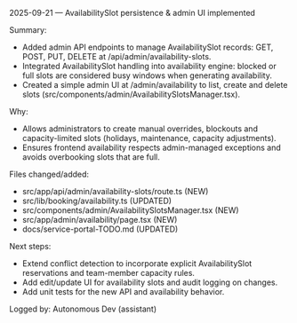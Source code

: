 2025-09-21  — AvailabilitySlot persistence & admin UI implemented

Summary:
- Added admin API endpoints to manage AvailabilitySlot records: GET, POST, PUT, DELETE at /api/admin/availability-slots.
- Integrated AvailabilitySlot handling into availability engine: blocked or full slots are considered busy windows when generating availability.
- Created a simple admin UI at /admin/availability to list, create and delete slots (src/components/admin/AvailabilitySlotsManager.tsx).

Why:
- Allows administrators to create manual overrides, blockouts and capacity-limited slots (holidays, maintenance, capacity adjustments).
- Ensures frontend availability respects admin-managed exceptions and avoids overbooking slots that are full.

Files changed/added:
- src/app/api/admin/availability-slots/route.ts (NEW)
- src/lib/booking/availability.ts (UPDATED)
- src/components/admin/AvailabilitySlotsManager.tsx (NEW)
- src/app/admin/availability/page.tsx (NEW)
- docs/service-portal-TODO.md (UPDATED)

Next steps:
- Extend conflict detection to incorporate explicit AvailabilitySlot reservations and team-member capacity rules.
- Add edit/update UI for availability slots and audit logging on changes.
- Add unit tests for the new API and availability behavior.

Logged by: Autonomous Dev (assistant)
